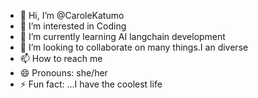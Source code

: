 - 👋 Hi, I’m @CaroleKatumo
- 👀 I’m interested in Coding
- 🌱 I’m currently learning AI langchain development
- 💞️ I’m looking to collaborate on many things.I an diverse
- 📫 How to reach me 
- 😄 Pronouns: she/her
- ⚡ Fun fact: ...I have the coolest life

<!---
CaroleKatumo/CaroleKatumo is a ✨ special ✨ repository because its `README.md` (this file) appears on your GitHub profile.
You can click the Preview link to take a look at your changes.
--->
